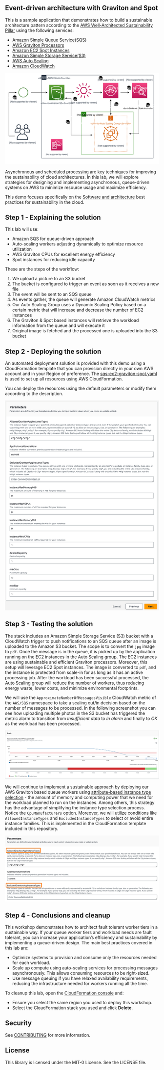 ## Event-driven architecture with Graviton and Spot

This is a sample application that demonstrates how to build a sustainable architecture pattern according to the [AWS Well-Architected Sustainability Pillar](https://docs.aws.amazon.com/wellarchitected/latest/sustainability-pillar/best-practices-for-sustainability-in-the-cloud.html) using the following services:

* [Amazon Simple Queue Service(SQS)](https://aws.amazon.com/sqs/)
* [AWS Graviton Processors](https://aws.amazon.com/ec2/graviton/)
* [Amazon EC2 Spot Instances](https://aws.amazon.com/ec2/spot/)
* [Amazon Simple Storage Service(S3)](https://aws.amazon.com/s3/)
* [AWS Auto Scaling](https://aws.amazon.com/autoscaling/)
* [Amazon CloudWatch](https://aws.amazon.com/cloudwatch/)

![Architecture](/images/sqs-ec2-graviton-asg.svg)

Asynchronous and scheduled processing are key techniques for improving the sustainability of cloud architectures. In this lab, we will explore strategies for designing and implementing asynchronous, queue-driven systems on AWS to minimize resource usage and maximize efficiency.

This demo focuses specifically on the [Software and architecture](https://docs.aws.amazon.com/wellarchitected/latest/sustainability-pillar/software-and-architecture.html) best practices for sustainability in the cloud.

## Step 1 - Explaining the solution
This lab will use:
- Amazon SQS for queue-driven approach
- Auto-scaling workers adjusting dynamically to optimize resource utilization
- AWS Graviton CPUs for excellent energy efficiency
- Spot instances for reducing idle capacity

These are the steps of the workflow:

1. We upload a picture to an S3 bucket
2. The bucket is configured to trigger an event as soon as it receives a new file
3. The event will be sent to an SQS queue 
4. As events gather, the queue will generate Amazon CloudWatch metrics
5. Our Auto Scaling Group uses a Dynamic Scaling Policy based on a certain metric that will increase and decrease the number of EC2 Instances
6. The Graviton & Spot based instances will retrieve the workload information from the queue and will execute it
7. Original image is fetched and the processed one is uploaded into the S3 bucket

## Step 2 - Deploying the solution
An automated deployment solution is provided with this demo using a CloudFormation template that you can provision directly in your own AWS account and in your Region of preference. The [sqs-ec2-graviton-spot.yaml](sqs-ec2-graviton-spot.yaml) is used to set up all resources using AWS CloudFormation.

You can deploy the resources using the default parameters or modify them according to the description.

![CFNTemplate](/images/CFNQuickCreate.jpg)

## Step 3 - Testing the solution
The stack includes an Amazon Simple Storage Service (S3) bucket with a CloudWatch trigger to push notifications to an SQS queue after an image is uploaded to the Amazon S3 bucket. The scope is to convert the `jpg` image to `pdf`. Once the message is in the queue, it is picked up by the application running on the EC2 instances in the Auto Scaling group. The EC2 instances are using sustainable and efficient Graviton processors. Moreover, this setup will leverage EC2 Spot instances. The image is converted to `pdf`, and the instance is protected from scale-in for as long as it has an active processing job. After the workload has been successful processed, the Auto Scaling group will reduce the number of workers, thus reducing energy waste, lower costs, and minimize environmental footprints.

We will use the `ApproximateNumberOfMessagesVisible` CloudWatch metric of the `AWS/SQS`
namespace to take a scaling out/in decision based on the number of messages to be processed. In the following screenshot you can see how uploading multiple photos in the S3 bucket has triggered the metric alarm to transition from *Insufficient data* to *In alarm* and finally to *OK* as the workload has been processed.

![ApproximateNumberOfMessagesVisible](/images/ApproximateNumberOfMessagesVisible.jpg)

We will continue to implement a sustainable approach by deploying our AWS Graviton based queue workers using [attribute-based instance type selection](https://docs.aws.amazon.com/AWSEC2/latest/UserGuide/ec2-fleet-attribute-based-instance-type-selection.html) - the amount of memory and computing power that we need for the workload planned to run on the instances. Among others, this strategy has the advantage of simplifying the instance type selection process. Notice the `CpuManufacturers` option. Moreover, we will utilize conditions like `AllowedInstanceTypes` and `ExcludedInstanceTypes` to select or avoid entire instance families. This is implemented in the CloudFormation template included in this repository.

![InstanceRequirements](/images/InstanceRequirements.jpg)

## Step 4 - Conclusions and cleanup
This workshop demonstrates how to architect fault tolerant worker tiers in a sustainable way. If your queue worker tiers and workload needs are fault tolerant, you can increase your application’s efficiency and sustainability by implementing a queue-driven design. The main best practices covered in this lab are:

- Optimize systems to provision and consume only the resources needed for each workload.
- Scale up compute using auto-scaling services for processing messages asynchronously. This allows consuming resources to be right-sized.
- Use message queuing if you have relaxed availability requirements, reducing the infrastructure needed for workers running all the time.

To cleanup this lab, open the [CloudFormation console](https://console.aws.amazon.com/cloudformation/) and:
- Ensure you select the same region you used to deploy this workshop.
- Select the CloudFormation stack you used and click **Delete**.

## Security

See [CONTRIBUTING](CONTRIBUTING.md#security-issue-notifications) for more information.

## License

This library is licensed under the MIT-0 License. See the LICENSE file.
